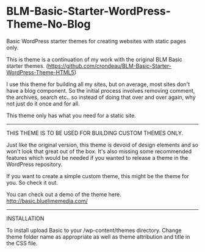 BLM-Basic-Starter-WordPress-Theme-No-Blog
=========================================

Basic WordPress starter themes for creating websites with static pages only.

This is theme is a continuation of my work with the original BLM Basic starter themes. 
(https://github.com/crondeau/BLM-Basic-Starter-WordPress-Theme-HTML5)

I use this theme for building all my sites, but on average, most sites don't have a blog component. 
So the initial process involves removing comment, the archives, search etc.. so instead of doing that over and over again, why not just do it once and for all.

This theme only has what you need for a static site. 

--------------------------------------------------------

THIS THEME IS TO BE USED FOR BUILDING CUSTOM THEMES ONLY.

Just like the original version, this theme is devoid of design elements and so won't look that great out of the box.
It's also missing some recommended features which would be needed if you wanted to release a theme in the WordPress repository.

If you want to create a simple custom theme, this might be the theme for you.
So check it out.

You can check out a demo of the theme here.
http://basic.bluelimemedia.com/
 

----------
INSTALLATION

To install upload Basic to your /wp-content/themes directory. Change theme folder name as appropriate as well as theme attribution and title in the CSS file.
